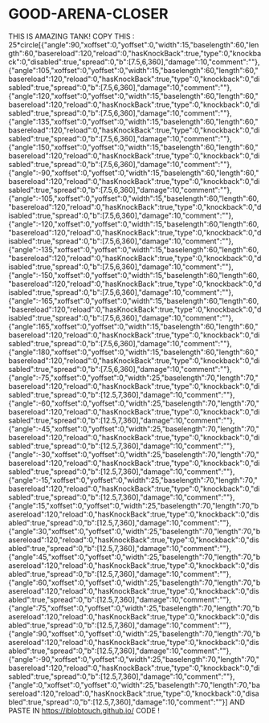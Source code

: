 # GOOD-ARENA-CLOSER
THIS IS AMAZING TANK!
COPY THIS : 25*circle[{"angle":90,"xoffset":0,"yoffset":0,"width":15,"baselength":60,"length":60,"basereload":120,"reload":0,"hasKnockBack":true,"type":0,"knockback":0,"disabled":true,"spread":0,"b":[7.5,6,360],"damage":10,"comment":""}, {"angle":105,"xoffset":0,"yoffset":0,"width":15,"baselength":60,"length":60,"basereload":120,"reload":0,"hasKnockBack":true,"type":0,"knockback":0,"disabled":true,"spread":0,"b":[7.5,6,360],"damage":10,"comment":""}, {"angle":120,"xoffset":0,"yoffset":0,"width":15,"baselength":60,"length":60,"basereload":120,"reload":0,"hasKnockBack":true,"type":0,"knockback":0,"disabled":true,"spread":0,"b":[7.5,6,360],"damage":10,"comment":""}, {"angle":135,"xoffset":0,"yoffset":0,"width":15,"baselength":60,"length":60,"basereload":120,"reload":0,"hasKnockBack":true,"type":0,"knockback":0,"disabled":true,"spread":0,"b":[7.5,6,360],"damage":10,"comment":""}, {"angle":150,"xoffset":0,"yoffset":0,"width":15,"baselength":60,"length":60,"basereload":120,"reload":0,"hasKnockBack":true,"type":0,"knockback":0,"disabled":true,"spread":0,"b":[7.5,6,360],"damage":10,"comment":""}, {"angle":-90,"xoffset":0,"yoffset":0,"width":15,"baselength":60,"length":60,"basereload":120,"reload":0,"hasKnockBack":true,"type":0,"knockback":0,"disabled":true,"spread":0,"b":[7.5,6,360],"damage":10,"comment":""}, {"angle":-105,"xoffset":0,"yoffset":0,"width":15,"baselength":60,"length":60,"basereload":120,"reload":0,"hasKnockBack":true,"type":0,"knockback":0,"disabled":true,"spread":0,"b":[7.5,6,360],"damage":10,"comment":""}, {"angle":-120,"xoffset":0,"yoffset":0,"width":15,"baselength":60,"length":60,"basereload":120,"reload":0,"hasKnockBack":true,"type":0,"knockback":0,"disabled":true,"spread":0,"b":[7.5,6,360],"damage":10,"comment":""}, {"angle":-135,"xoffset":0,"yoffset":0,"width":15,"baselength":60,"length":60,"basereload":120,"reload":0,"hasKnockBack":true,"type":0,"knockback":0,"disabled":true,"spread":0,"b":[7.5,6,360],"damage":10,"comment":""}, {"angle":-150,"xoffset":0,"yoffset":0,"width":15,"baselength":60,"length":60,"basereload":120,"reload":0,"hasKnockBack":true,"type":0,"knockback":0,"disabled":true,"spread":0,"b":[7.5,6,360],"damage":10,"comment":""}, {"angle":-165,"xoffset":0,"yoffset":0,"width":15,"baselength":60,"length":60,"basereload":120,"reload":0,"hasKnockBack":true,"type":0,"knockback":0,"disabled":true,"spread":0,"b":[7.5,6,360],"damage":10,"comment":""}, {"angle":165,"xoffset":0,"yoffset":0,"width":15,"baselength":60,"length":60,"basereload":120,"reload":0,"hasKnockBack":true,"type":0,"knockback":0,"disabled":true,"spread":0,"b":[7.5,6,360],"damage":10,"comment":""}, {"angle":180,"xoffset":0,"yoffset":0,"width":15,"baselength":60,"length":60,"basereload":120,"reload":0,"hasKnockBack":true,"type":0,"knockback":0,"disabled":true,"spread":0,"b":[7.5,6,360],"damage":10,"comment":""}, {"angle":-75,"xoffset":0,"yoffset":0,"width":25,"baselength":70,"length":70,"basereload":120,"reload":0,"hasKnockBack":true,"type":0,"knockback":0,"disabled":true,"spread":0,"b":[12.5,7,360],"damage":10,"comment":""}, {"angle":-60,"xoffset":0,"yoffset":0,"width":25,"baselength":70,"length":70,"basereload":120,"reload":0,"hasKnockBack":true,"type":0,"knockback":0,"disabled":true,"spread":0,"b":[12.5,7,360],"damage":10,"comment":""}, {"angle":-45,"xoffset":0,"yoffset":0,"width":25,"baselength":70,"length":70,"basereload":120,"reload":0,"hasKnockBack":true,"type":0,"knockback":0,"disabled":true,"spread":0,"b":[12.5,7,360],"damage":10,"comment":""}, {"angle":-30,"xoffset":0,"yoffset":0,"width":25,"baselength":70,"length":70,"basereload":120,"reload":0,"hasKnockBack":true,"type":0,"knockback":0,"disabled":true,"spread":0,"b":[12.5,7,360],"damage":10,"comment":""}, {"angle":-15,"xoffset":0,"yoffset":0,"width":25,"baselength":70,"length":70,"basereload":120,"reload":0,"hasKnockBack":true,"type":0,"knockback":0,"disabled":true,"spread":0,"b":[12.5,7,360],"damage":10,"comment":""}, {"angle":15,"xoffset":0,"yoffset":0,"width":25,"baselength":70,"length":70,"basereload":120,"reload":0,"hasKnockBack":true,"type":0,"knockback":0,"disabled":true,"spread":0,"b":[12.5,7,360],"damage":10,"comment":""}, {"angle":30,"xoffset":0,"yoffset":0,"width":25,"baselength":70,"length":70,"basereload":120,"reload":0,"hasKnockBack":true,"type":0,"knockback":0,"disabled":true,"spread":0,"b":[12.5,7,360],"damage":10,"comment":""}, {"angle":45,"xoffset":0,"yoffset":0,"width":25,"baselength":70,"length":70,"basereload":120,"reload":0,"hasKnockBack":true,"type":0,"knockback":0,"disabled":true,"spread":0,"b":[12.5,7,360],"damage":10,"comment":""}, {"angle":60,"xoffset":0,"yoffset":0,"width":25,"baselength":70,"length":70,"basereload":120,"reload":0,"hasKnockBack":true,"type":0,"knockback":0,"disabled":true,"spread":0,"b":[12.5,7,360],"damage":10,"comment":""}, {"angle":75,"xoffset":0,"yoffset":0,"width":25,"baselength":70,"length":70,"basereload":120,"reload":0,"hasKnockBack":true,"type":0,"knockback":0,"disabled":true,"spread":0,"b":[12.5,7,360],"damage":10,"comment":""}, {"angle":90,"xoffset":0,"yoffset":0,"width":25,"baselength":70,"length":70,"basereload":120,"reload":0,"hasKnockBack":true,"type":0,"knockback":0,"disabled":true,"spread":0,"b":[12.5,7,360],"damage":10,"comment":""}, {"angle":-90,"xoffset":0,"yoffset":0,"width":25,"baselength":70,"length":70,"basereload":120,"reload":0,"hasKnockBack":true,"type":0,"knockback":0,"disabled":true,"spread":0,"b":[12.5,7,360],"damage":10,"comment":""}, {"angle":0,"xoffset":0,"yoffset":0,"width":25,"baselength":70,"length":70,"basereload":120,"reload":0,"hasKnockBack":true,"type":0,"knockback":0,"disabled":true,"spread":0,"b":[12.5,7,360],"damage":10,"comment":""}]
AND PASTE IN https://iblobtouch.github.io/ CODE !
